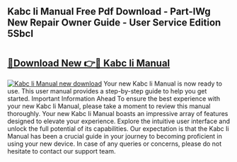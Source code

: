 ## Kabc Ii Manual Free Pdf Download - Part-lWg New Repair Owner Guide - User Service Edition 5SbcI

# <h2><a href="http://bc28070.oget.top/?id=Kabc+Ii+Manual">🔗Download New 👉🔴 Kabc Ii Manual</a></h2>

[![Kabc Ii Manual new download](https://i.imgur.com/5g1atiW.png)](http://bc28070.oget.top/?id=Kabc+Ii+Manual)
Your new Kabc Ii Manual is now ready to use. This user manual provides a step-by-step guide to help you get started. Important Information Ahead To ensure the best experience with your new Kabc Ii Manual, please take a moment to review this manual thoroughly. Your new Kabc Ii Manual boasts an impressive array of features designed to elevate your experience. Explore the intuitive user interface and unlock the full potential of its capabilities. Our expectation is that the Kabc Ii Manual has been a crucial guide in your journey to becoming proficient in using your new device. In case of any queries or concerns, please do not hesitate to contact our support team.
